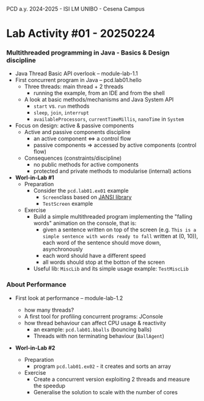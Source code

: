 PCD a.y. 2024-2025 - ISI LM UNIBO - Cesena Campus

# Lab Activity #01 - 20250224


### Multithreaded programming in Java - Basics & Design discipline

- Java Thread Basic API overlook – module-lab-1.1
- First concurrent program in Java – pcd.lab01.hello
	- Three threads: main thread + 2 threads	
		- running the example, from an IDE and from the shell
	- A look at basic methods/mechanisms and Java System API  
		- `start` vs. `run` methods
		- `sleep`, `join`, `interrupt`
		- `availableProcessors`, `currentTimeMillis`, `nanoTime` in `System`
- Focus on design: active & passive components    
	- Active and passive components discipline
		- an active component <=> a control flow
		- passive components => accessed by active components (control flow) 
	- Consequences (constraints/discipline)
		- no public methods for active components
		- protected and private methods to modularise (internal) actions
- **Worl-in-Lab #1**
	- Preparation
		- Consider the `pcd.lab01.ex01` example 
			- `Screen`class based on [JANSI library](https://github.com/fusesource/jansi)
			- `TestScreen` example
	- Exercise
		- Build a simple multithreaded program implementing the "falling words" animation on the console, that is: 
			- given a sentence written on top of the screen (e.g. `This is a simple sentence with words ready to fall` written at (0, 10)), each word of the sentence should move down, asynchronously
			- each word should have a different speed
			- all words should stop at the botton of the screen
		- Useful lib: `MiscLib` and its simple usage example: `TestMiscLib`

### About Performance

- First look at performance – module-lab-1.2
	- how many threads?
	- A first tool for profiling concurrent programs: JConsole
	- how thread behaviour can affect CPU usage & reactivity
		- an example: `pcd.lab01.bballs` (bouncing balls)
		- Threads with non terminating behaviour (`BallAgent`)



- **Worl-in-Lab #2**
	- Preparation
		- program `pcd.lab01.ex02` - it creates and sorts an array
	- Exercise
		- Create a concurrent version exploiting 2 threads and measure the speedup
		- Generalise the solution to scale with the number of cores

